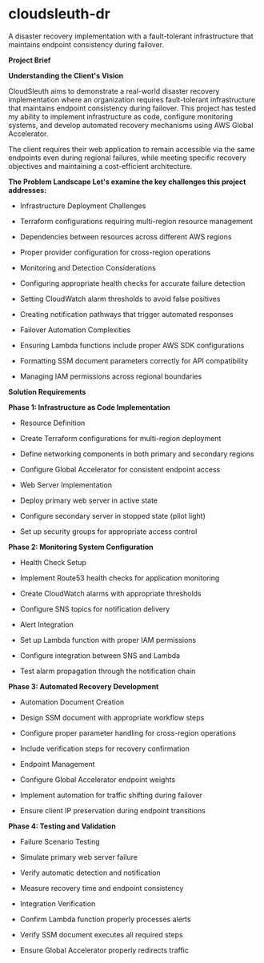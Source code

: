# cloudsleuth-dr
A disaster recovery implementation with a fault-tolerant infrastructure that maintains endpoint consistency during failover.

**Project Brief**

**Understanding the Client's Vision**

CloudSleuth aims to demonstrate a real-world disaster recovery implementation where an organization requires fault-tolerant infrastructure that maintains endpoint consistency during failover. This project has tested my ability to implement infrastructure as code, configure monitoring systems, and develop automated recovery mechanisms using AWS Global Accelerator.

The client requires their web application to remain accessible via the same endpoints even during regional failures, while meeting specific recovery objectives and maintaining a cost-efficient architecture.

**The Problem Landscape
Let's examine the key challenges this project addresses:**

- Infrastructure Deployment Challenges

- Terraform configurations requiring multi-region resource management

- Dependencies between resources across different AWS regions

- Proper provider configuration for cross-region operations

- Monitoring and Detection Considerations

- Configuring appropriate health checks for accurate failure detection

- Setting CloudWatch alarm thresholds to avoid false positives

- Creating notification pathways that trigger automated responses

- Failover Automation Complexities

- Ensuring Lambda functions include proper AWS SDK configurations

- Formatting SSM document parameters correctly for API compatibility

- Managing IAM permissions across regional boundaries

**Solution Requirements**

**Phase 1: Infrastructure as Code Implementation**
- Resource Definition

- Create Terraform configurations for multi-region deployment

- Define networking components in both primary and secondary regions

- Configure Global Accelerator for consistent endpoint access

- Web Server Implementation

- Deploy primary web server in active state

- Configure secondary server in stopped state (pilot light)

- Set up security groups for appropriate access control

**Phase 2: Monitoring System Configuration**
- Health Check Setup

- Implement Route53 health checks for application monitoring

- Create CloudWatch alarms with appropriate thresholds

- Configure SNS topics for notification delivery

- Alert Integration

- Set up Lambda function with proper IAM permissions

- Configure integration between SNS and Lambda

- Test alarm propagation through the notification chain

**Phase 3: Automated Recovery Development**
- Automation Document Creation

- Design SSM document with appropriate workflow steps

- Configure proper parameter handling for cross-region operations

- Include verification steps for recovery confirmation

- Endpoint Management

- Configure Global Accelerator endpoint weights

- Implement automation for traffic shifting during failover

- Ensure client IP preservation during endpoint transitions

**Phase 4: Testing and Validation**
- Failure Scenario Testing

- Simulate primary web server failure

- Verify automatic detection and notification

- Measure recovery time and endpoint consistency

- Integration Verification

- Confirm Lambda function properly processes alerts

- Verify SSM document executes all required steps

- Ensure Global Accelerator properly redirects traffic
